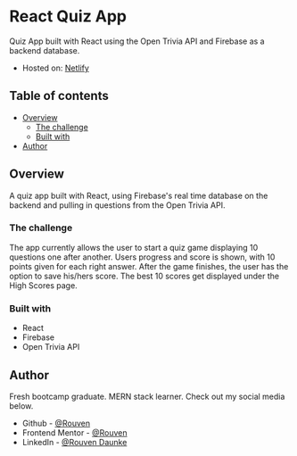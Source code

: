 # React Quiz App

Quiz App built with React using the Open Trivia API and Firebase as a backend database.

- Hosted on: [Netlify](https://quiz-app-react2.netlify.app/)

## Table of contents

- [Overview](#overview)
  - [The challenge](#the-challenge)
  - [Built with](#built-with)
- [Author](#author)

## Overview

A quiz app built with React, using Firebase's real time database on the backend and pulling in questions from the Open Trivia API.

### The challenge

The app currently allows the user to start a quiz game displaying 10 questions one after another. Users progress and score is shown, with 10 points given for each right answer. After the game finishes, the user has the option to save his/hers score. The best 10 scores get displayed under the High Scores page.

### Built with

- React
- Firebase
- Open Trivia API

## Author

Fresh bootcamp graduate. MERN stack learner.
Check out my social media below.

- Github - [@Rouven](https://github.com/rouven-d)
- Frontend Mentor - [@Rouven](https://www.frontendmentor.io/profile/rouven-d)
- LinkedIn - [@Rouven Daunke](https://www.linkedin.com/in/rouvendaunke/)
